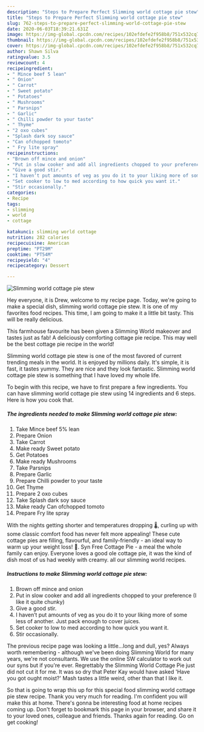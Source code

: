 ```yaml
---
description: "Steps to Prepare Perfect Slimming world cottage pie stew"
title: "Steps to Prepare Perfect Slimming world cottage pie stew"
slug: 762-steps-to-prepare-perfect-slimming-world-cottage-pie-stew
date: 2020-06-03T18:39:21.631Z
image: https://img-global.cpcdn.com/recipes/102efdefe2f958b8/751x532cq70/slimming-world-cottage-pie-stew-recipe-main-photo.jpg
thumbnail: https://img-global.cpcdn.com/recipes/102efdefe2f958b8/751x532cq70/slimming-world-cottage-pie-stew-recipe-main-photo.jpg
cover: https://img-global.cpcdn.com/recipes/102efdefe2f958b8/751x532cq70/slimming-world-cottage-pie-stew-recipe-main-photo.jpg
author: Shawn Silva
ratingvalue: 3.5
reviewcount: 4
recipeingredient:
- " Mince beef 5 lean"
- " Onion"
- " Carrot"
- " Sweet potato"
- " Potatoes"
- " Mushrooms"
- " Parsnips"
- " Garlic"
- " Chilli powder to your taste"
- " Thyme"
- "2 oxo cubes"
- "Splash dark soy sauce"
- "Can ofchopped tomoto"
- " Fry lite spray"
recipeinstructions:
- "Brown off mince and onion"
- "Put in slow cooker and add all ingredients chopped to your preference (I like it quite chunky)"
- "Give a good stir."
- "I haven’t put amounts of veg as you do it to your liking more of some less of another. Just pack enough to cover juices."
- "Set cooker to low to med according to how quick you want it."
- "Stir occasionally."
categories:
- Recipe
tags:
- slimming
- world
- cottage

katakunci: slimming world cottage 
nutrition: 282 calories
recipecuisine: American
preptime: "PT29M"
cooktime: "PT54M"
recipeyield: "4"
recipecategory: Dessert

---
```



![Slimming world cottage pie stew](https://img-global.cpcdn.com/recipes/102efdefe2f958b8/751x532cq70/slimming-world-cottage-pie-stew-recipe-main-photo.jpg)

Hey everyone, it is Drew, welcome to my recipe page. Today, we're going to make a special dish, slimming world cottage pie stew. It is one of my favorites food recipes. This time, I am going to make it a little bit tasty. This will be really delicious.

This farmhouse favourite has been given a Slimming World makeover and tastes just as fab! A deliciously comforting cottage pie recipe. This may well be the best cottage pie recipe in the world!

Slimming world cottage pie stew is one of the most favored of current trending meals in the world. It is enjoyed by millions daily. It's simple, it is fast, it tastes yummy. They are nice and they look fantastic. Slimming world cottage pie stew is something that I have loved my whole life.


To begin with this recipe, we have to first prepare a few ingredients. You can have slimming world cottage pie stew using 14 ingredients and 6 steps. Here is how you cook that.

<!--inarticleads1-->

##### The ingredients needed to make Slimming world cottage pie stew:

1. Take  Mince beef 5% lean
1. Prepare  Onion
1. Take  Carrot
1. Make ready  Sweet potato
1. Get  Potatoes
1. Make ready  Mushrooms
1. Take  Parsnips
1. Prepare  Garlic
1. Prepare  Chilli powder to your taste
1. Get  Thyme
1. Prepare 2 oxo cubes
1. Take Splash dark soy sauce
1. Make ready Can ofchopped tomoto
1. Prepare  Fry lite spray


With the nights getting shorter and temperatures dropping 🌡, curling up with some classic comfort food has never felt more appealing! These cute cottage pies are filling, flavourful, and family-friendly - an ideal way to warm up your weight loss! 🥧. Syn Free Cottage Pie - a meal the whole family can enjoy. Everyone loves a good ole cottage pie, it was the kind of dish most of us had weekly with creamy. all our slimming world recipes. 

<!--inarticleads2-->

##### Instructions to make Slimming world cottage pie stew:

1. Brown off mince and onion
1. Put in slow cooker and add all ingredients chopped to your preference (I like it quite chunky)
1. Give a good stir.
1. I haven’t put amounts of veg as you do it to your liking more of some less of another. Just pack enough to cover juices.
1. Set cooker to low to med according to how quick you want it.
1. Stir occasionally.


The previous recipe page was looking a little…long and dull, yes? Always worth remembering - although we&#39;ve been doing Slimming World for many years, we&#39;re not consultants. We use the online SW calculator to work out our syns but if you&#39;re ever. Regrettably the Slimming World Cottage Pie just did not cut it for me. It was so dry that Peter Kay would have asked &#39;Have you got ought moist?&#39; Mash tastes a little weird, other than that I like it. 

So that is going to wrap this up for this special food slimming world cottage pie stew recipe. Thank you very much for reading. I'm confident you will make this at home. There's gonna be interesting food at home recipes coming up. Don't forget to bookmark this page in your browser, and share it to your loved ones, colleague and friends. Thanks again for reading. Go on get cooking!
